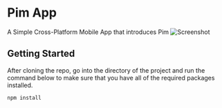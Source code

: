 # Pim App
A Simple Cross-Platform Mobile App that introduces Pim
![Screenshot](https://image.ibb.co/c7kmj9/IMG_5753.png)

## Getting Started
After cloning the repo, go into the directory of the project and run the command below to make sure that you have all of the required packages installed.
```sh
npm install
```

